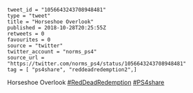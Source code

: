 ```
tweet_id = "1056643243708948481"
type = "tweet"
title = "Horseshoe Overlook"
published = 2018-10-28T20:25:55Z
retweets = 0
favourites = 0
source = "twitter"
twitter_account = "norms_ps4"
source_url = "https://twitter.com/norms_ps4/status/1056643243708948481"
tag = [ "ps4share", "reddeadredemption2",]
```

Horseshoe Overlook [#RedDeadRedemption](/tags/reddeadredemption/) [#PS4share](/tags/ps4share/)

<p class='image'><img src='http://mnf.m17s.net/2018/10/28/DqnzbbMXcAEPHDI.jpg' alt=''></p>

